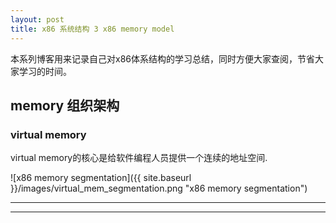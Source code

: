 ```yaml
---
layout: post
title: x86 系统结构 3 x86 memory model 
---
```

  本系列博客用来记录自己对x86体系结构的学习总结，同时方便大家查阅，节省大家学习的时间。

## memory 组织架构

### virtual memory

  virtual memory的核心是给软件编程人员提供一个连续的地址空间.

![x86 memory segmentation]({{ site.baseurl }}/images/virtual_mem_segmentation.png "x86 memory segmentation")




----
****
